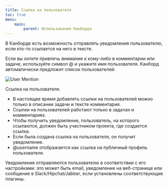 ```yaml
---
title: Ссылка на пользователя
toc: true
menu:
    main:
        parent: Использование Канборда
---
```


В Канборде есть возможность отправлять уведомления пользователю, если кто-то ссылается на него в тексте.

Если вы хотите привлечь внимание к кому-либо в комментарии или задаче, используйте символ @ и укажите имя пользователя. Канборд автоматически предложит список пользователей:

![User Mention](/images/v1/user-mentions.png)

Ссылка на пользователя.

-   В настоящее время добавлять ссылки на пользователей можно только в описании задачи и тексте комментария.
-   Ссылки на пользователей работают только в задачах и комментариях.
-   Чтобы получить уведомление, пользователь, на которого ссылаются, должен быть участником проекта, где создается ссылка.
-   Если была создана ссылка на пользователя, он получит уведомление.
-   @username отображается как ссылка на публичный профиль пользователя.

Уведомления отправляются пользователю в соответствии с его настройками: это может быть email, уведомление на веб-странице или сообщение в Slack/Hipchat/Jabber, если установлены соответствующие плагины.
